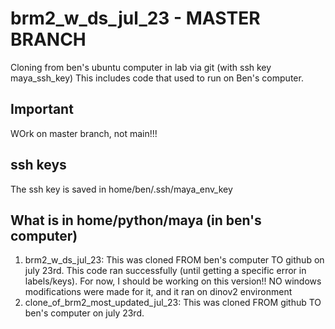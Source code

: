 # brm2_w_ds_jul_23 - MASTER BRANCH
Cloning from ben's ubuntu computer in lab via git (with ssh key maya_ssh_key)
This includes code that used to run on Ben's computer.

## Important
WOrk on master branch, not main!!!

## ssh keys
The ssh key is saved in home/ben/.ssh/maya_env_key

## What is in home/python/maya (in ben's computer)
1. brm2_w_ds_jul_23: This was cloned FROM ben's computer TO github on july 23rd. This code ran successfully (until getting a specific error in labels/keys).
   For now, I should be working on this version!! NO windows modifications were made for it, and it ran on dinov2 environment
3. clone_of_brm2_most_updated_jul_23: This was cloned FROM github TO ben's computer on july 23rd.


